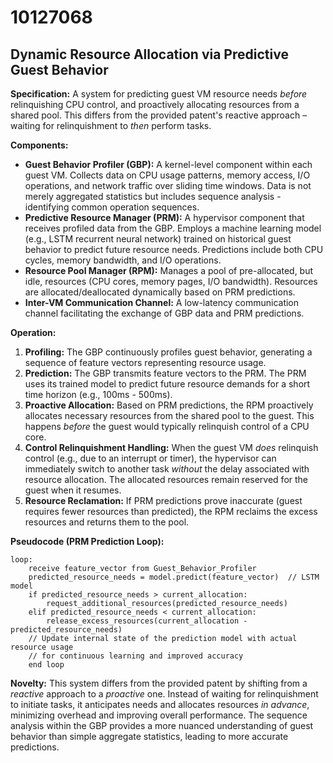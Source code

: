 # 10127068

## Dynamic Resource Allocation via Predictive Guest Behavior

**Specification:** A system for predicting guest VM resource needs *before* relinquishing CPU control, and proactively allocating resources from a shared pool. This differs from the provided patent's reactive approach – waiting for relinquishment to *then* perform tasks.

**Components:**

*   **Guest Behavior Profiler (GBP):** A kernel-level component within each guest VM. Collects data on CPU usage patterns, memory access, I/O operations, and network traffic over sliding time windows. Data is not merely aggregated statistics but includes sequence analysis - identifying common operation sequences.
*   **Predictive Resource Manager (PRM):**  A hypervisor component that receives profiled data from the GBP. Employs a machine learning model (e.g., LSTM recurrent neural network) trained on historical guest behavior to predict future resource needs.  Predictions include both CPU cycles, memory bandwidth, and I/O operations.
*   **Resource Pool Manager (RPM):**  Manages a pool of pre-allocated, but idle, resources (CPU cores, memory pages, I/O bandwidth). Resources are allocated/deallocated dynamically based on PRM predictions.
*   **Inter-VM Communication Channel:** A low-latency communication channel facilitating the exchange of GBP data and PRM predictions.

**Operation:**

1.  **Profiling:** The GBP continuously profiles guest behavior, generating a sequence of feature vectors representing resource usage.
2.  **Prediction:** The GBP transmits feature vectors to the PRM. The PRM uses its trained model to predict future resource demands for a short time horizon (e.g., 100ms - 500ms).
3.  **Proactive Allocation:** Based on PRM predictions, the RPM proactively allocates necessary resources from the shared pool to the guest.  This happens *before* the guest would typically relinquish control of a CPU core.
4.  **Control Relinquishment Handling:** When the guest VM *does* relinquish control (e.g., due to an interrupt or timer), the hypervisor can immediately switch to another task *without* the delay associated with resource allocation. The allocated resources remain reserved for the guest when it resumes.
5.  **Resource Reclamation:**  If PRM predictions prove inaccurate (guest requires fewer resources than predicted), the RPM reclaims the excess resources and returns them to the pool.

**Pseudocode (PRM Prediction Loop):**

```
loop:
    receive feature_vector from Guest_Behavior_Profiler
    predicted_resource_needs = model.predict(feature_vector)  // LSTM model
    if predicted_resource_needs > current_allocation:
        request_additional_resources(predicted_resource_needs)
    elif predicted_resource_needs < current_allocation:
        release_excess_resources(current_allocation - predicted_resource_needs)
    // Update internal state of the prediction model with actual resource usage
    // for continuous learning and improved accuracy
    end loop
```

**Novelty:** This system differs from the provided patent by shifting from a *reactive* approach to a *proactive* one. Instead of waiting for relinquishment to initiate tasks, it anticipates needs and allocates resources *in advance*, minimizing overhead and improving overall performance.  The sequence analysis within the GBP provides a more nuanced understanding of guest behavior than simple aggregate statistics, leading to more accurate predictions.